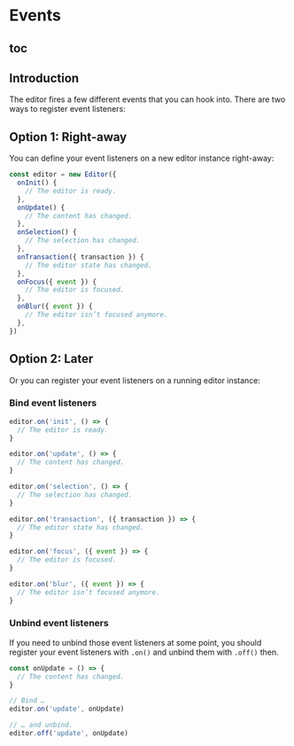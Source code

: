 # Events

## toc

## Introduction
The editor fires a few different events that you can hook into. There are two ways to register event listeners:

## Option 1: Right-away
You can define your event listeners on a new editor instance right-away:

```js
const editor = new Editor({
  onInit() {
    // The editor is ready.
  },
  onUpdate() {
    // The content has changed.
  },
  onSelection() {
    // The selection has changed.
  },
  onTransaction({ transaction }) {
    // The editor state has changed.
  },
  onFocus({ event }) {
    // The editor is focused.
  },
  onBlur({ event }) {
    // The editor isn’t focused anymore.
  },
})
```

## Option 2: Later
Or you can register your event listeners on a running editor instance:

### Bind event listeners
```js
editor.on('init', () => {
  // The editor is ready.
}

editor.on('update', () => {
  // The content has changed.
}

editor.on('selection', () => {
  // The selection has changed.
}

editor.on('transaction', ({ transaction }) => {
  // The editor state has changed.
}

editor.on('focus', ({ event }) => {
  // The editor is focused.
}

editor.on('blur', ({ event }) => {
  // The editor isn’t focused anymore.
}
```

### Unbind event listeners
If you need to unbind those event listeners at some point, you should register your event listeners with `.on()` and unbind them with `.off()` then.

```js
const onUpdate = () => {
  // The content has changed.
}

// Bind …
editor.on('update', onUpdate)

// … and unbind.
editor.off('update', onUpdate)
```
